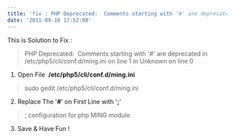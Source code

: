 ```yaml
---
title: 'fix : PHP Deprecated:  Comments starting with '#' are deprecated in /etc/php5/cli/conf.d/ming.ini on line 1 in Unknown on line 0'
date: '2011-09-10 17:52:00'
---
```


This is Solution to Fix :  

> PHP Deprecated:  Comments starting with '#' are deprecated in /etc/php5/cli/conf.d/ming.ini on line 1 in Unknown on line 0

1. Open File  **/etc/php5/cli/conf.d/ming.ini**  

> sudo gedit /etc/php5/cli/conf.d/ming.ini

  
2. Replace The '**#**' on First Line with '**;**'  

> ; configuration for php MING module

  
3. Save & Have Fun !